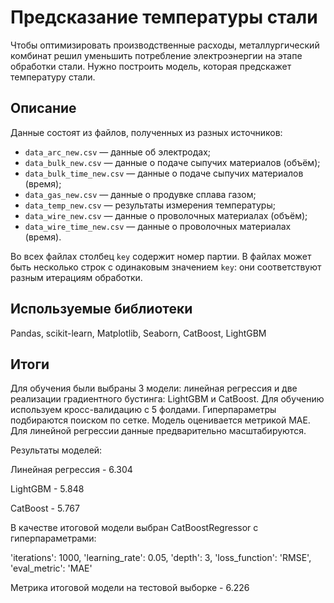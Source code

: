 # Предсказание температуры стали

Чтобы оптимизировать производственные расходы, металлургический комбинат решил уменьшить потребление электроэнергии на этапе обработки стали. Нужно построить модель, которая предскажет температуру стали.

## Описание

Данные состоят из файлов, полученных из разных источников:

- `data_arc_new.csv` — данные об электродах;
- `data_bulk_new.csv` — данные о подаче сыпучих материалов (объём);
- `data_bulk_time_new.csv` — данные о подаче сыпучих материалов (время);
- `data_gas_new.csv` — данные о продувке сплава газом;
- `data_temp_new.csv` — результаты измерения температуры;
- `data_wire_new.csv` — данные о проволочных материалах (объём);
- `data_wire_time_new.csv` — данные о проволочных материалах (время).

Во всех файлах столбец `key` содержит номер партии. В файлах может быть несколько строк с одинаковым значением `key`: они соответствуют разным итерациям обработки.

## Используемые библиотеки
Pandas, scikit-learn, Matplotlib, Seaborn, CatBoost, LightGBM

## Итоги
Для обучения были выбраны 3 модели: линейная регрессия и две реализации градиентного бустинга: LightGBM и CatBoost. Для обучению используем кросс-валидацию с 5 фолдами. Гиперпараметры подбираются поиском по сетке. Модель оценивается метрикой MAE. Для линейной регрессии данные предварительно масштабируются.

Результаты моделей:

Линейная регрессия - 6.304

LightGBM - 5.848

CatBoost - 5.767

В качестве итоговой модели выбран CatBoostRegressor с гиперпараметрами:

'iterations': 1000, 'learning_rate': 0.05, 'depth': 3, 'loss_function': 'RMSE', 'eval_metric': 'MAE'

Метрика итоговой модели на тестовой выборке - 6.226
